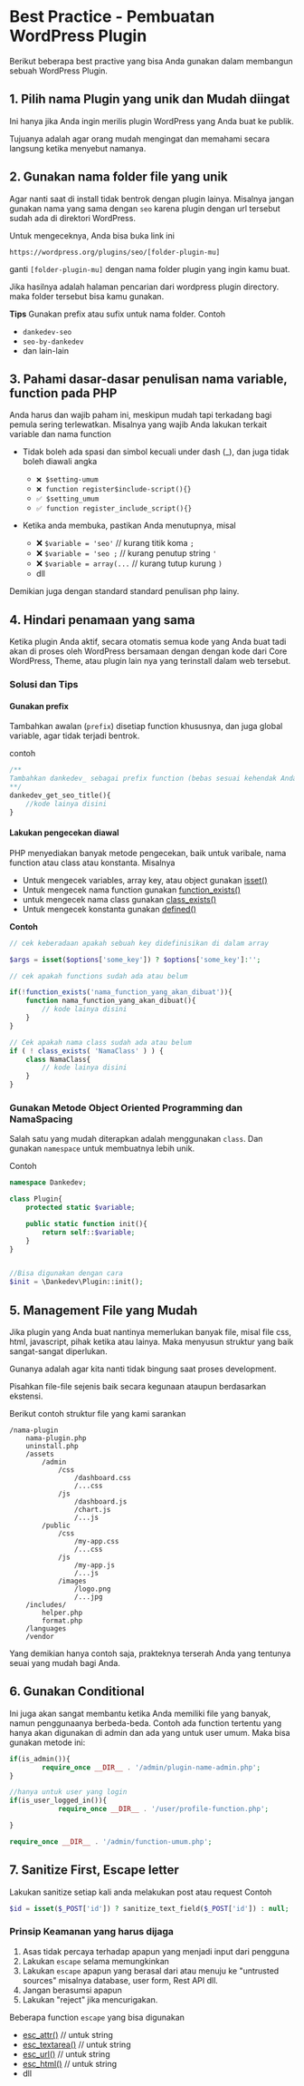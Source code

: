 
# Best Practice - Pembuatan WordPress Plugin

Berikut beberapa best practive yang bisa Anda gunakan dalam membangun sebuah WordPress Plugin.

## 1. Pilih nama Plugin yang unik dan Mudah diingat

Ini hanya jika Anda ingin merilis plugin WordPress yang Anda buat ke publik.

Tujuanya adalah agar orang mudah mengingat dan memahami secara langsung ketika menyebut namanya.

## 2. Gunakan nama folder file yang unik

Agar nanti saat di install tidak bentrok dengan plugin lainya. Misalnya jangan gunakan nama yang sama dengan `seo` karena plugin dengan url tersebut sudah ada di direktori WordPress.

  

Untuk mengeceknya, Anda bisa buka link ini

```text
https://wordpress.org/plugins/seo/[folder-plugin-mu]
```


ganti `[folder-plugin-mu]` dengan nama folder plugin yang ingin kamu buat.

  

Jika hasilnya adalah halaman pencarian dari wordpress plugin directory. maka folder tersebut bisa kamu gunakan.

  

**Tips**
Gunakan prefix atau sufix untuk nama folder. Contoh

- `dankedev-seo`
- `seo-by-dankedev`
- dan lain-lain

## 3. Pahami dasar-dasar penulisan nama variable, function pada PHP

Anda harus dan wajib paham ini, meskipun mudah tapi terkadang bagi pemula sering terlewatkan. Misalnya yang wajib Anda lakukan terkait variable dan nama function
 - Tidak boleh ada spasi dan simbol kecuali under dash (_), dan juga tidak boleh diawali angka 
    - `❌ $setting-umum`
    - `❌ function register$include-script(){}`
    - `✅ $setting_umum`
    - `✅ function register_include_script(){}`

 - Ketika anda membuka, pastikan Anda menutupnya, misal
    - ❌  `$variable = 'seo'` // kurang titik koma `;`
    - ❌  `$variable = 'seo ;` // kurang penutup string `'`
    - ❌  `$variable = array(...` // kurang tutup kurung `)`
    - dll

Demikian juga dengan standard standard penulisan php lainy.

## 4. Hindari penamaan yang sama

Ketika plugin Anda aktif, secara otomatis semua kode yang Anda buat tadi akan di proses oleh WordPress bersamaan dengan dengan kode dari Core WordPress, Theme, atau plugin lain nya yang terinstall dalam web tersebut.

### Solusi dan Tips

#### Gunakan prefix

Tambahkan awalan (`prefix`) disetiap function khususnya, dan juga global variable, agar tidak terjadi bentrok.

contoh

```php
/**
Tambahkan dankedev_ sebagai prefix function (bebas sesuai kehendak Anda)
**/
dankedev_get_seo_title(){
    //kode lainya disini
}
```

#### Lakukan pengecekan diawal

PHP menyediakan banyak metode pengecekan, baik untuk varibale, nama function atau class atau konstanta. Misalnya
- Untuk mengecek variables, array key, atau object gunakan [isset()](http://php.net/manual/en/function.isset.php)
- Untuk mengecek nama function gunakan [function_exists()](http://php.net/manual/en/function.function-exists.php)
- untuk mengecek nama class gunakan [class_exists()](http://php.net/manual/en/function.class-exists.php)
- Untuk mengecek konstanta gunakan [defined()](http://php.net/manual/en/function.defined.php)

**Contoh**

```php
// cek keberadaan apakah sebuah key didefinisikan di dalam array

$args = isset($options['some_key']) ? $options['some_key']:'';

// cek apakah functions sudah ada atau belum

if(!function_exists('nama_function_yang_akan_dibuat')){
    function nama_function_yang_akan_dibuat(){
        // kode lainya disini
    }
}

// Cek apakah nama class sudah ada atau belum
if ( ! class_exists( 'NamaClass' ) ) {
    class NamaClass{
        // kode lainya disini
    }
}

```

### Gunakan Metode Object Oriented Programming dan NamaSpacing

Salah satu yang mudah diterapkan adalah menggunakan `class`. Dan gunakan `namespace` untuk membuatnya lebih unik.

Contoh

```php
namespace Dankedev;

class Plugin{
    protected static $variable;

    public static function init(){
        return self::$variable;
    }
}


//Bisa digunakan dengan cara
$init = \Dankedev\Plugin::init();
```


## 5. Management File yang Mudah

Jika plugin yang Anda buat nantinya memerlukan banyak file, misal file css, html, javascript, pihak ketika atau lainya. Maka menyusun struktur yang baik sangat-sangat diperlukan.

Gunanya adalah agar kita nanti tidak bingung saat proses development. 

Pisahkan file-file sejenis baik secara kegunaan ataupun berdasarkan ekstensi.

Berikut contoh struktur file yang kami sarankan

```
/nama-plugin
    nama-plugin.php
    uninstall.php
    /assets
        /admin
            /css
                /dashboard.css
                /...css
            /js
                /dashboard.js
                /chart.js
                /...js
        /public
            /css
                /my-app.css
                /...css
            /js
                /my-app.js
                /...js
            /images
                /logo.png
                /...jpg
    /includes/
        helper.php
        format.php
    /languages
    /vendor
```

Yang demikian hanya contoh saja, prakteknya terserah Anda yang tentunya seuai yang mudah bagi Anda.

## 6. Gunakan Conditional

Ini juga akan sangat membantu ketika Anda memiliki file yang banyak, namun penggunaanya berbeda-beda. Contoh ada function tertentu yang hanya akan digunakan di admin dan ada yang untuk user umum. Maka bisa gunakan metode ini:

```php
if(is_admin()){
        require_once __DIR__ . '/admin/plugin-name-admin.php';
}

//hanya untuk user yang login
if(is_user_logged_in()){
            require_once __DIR__ . '/user/profile-function.php';

}

require_once __DIR__ . '/admin/function-umum.php';
```


## 7. Sanitize First, Escape letter

Lakukan sanitize setiap kali anda melakukan post atau request
Contoh

```php
$id = isset($_POST['id']) ? sanitize_text_field($_POST['id']) : null;
```

### Prinsip Keamanan yang harus dijaga

1. Asas tidak percaya terhadap apapun yang menjadi input dari pengguna
2. Lakukan `escape` selama memungkinkan
3. Lakukan `escape` apapun yang berasal dari atau menuju ke "untrusted sources" misalnya database, user form, Rest API dll. 
4. Jangan berasumsi apapun
6. Lakukan "reject" jika mencurigakan.

Beberapa function `escape` yang bisa digunakan

- [esc_attr()](https://developer.wordpress.org/reference/functions/esc_attr/) // untuk string
- [esc_textarea()](https://developer.wordpress.org/reference/functions/esc_textarea/) // untuk string
- [esc_url()](https://developer.wordpress.org/reference/functions/esc_url/) // untuk string
- [esc_html()](https://developer.wordpress.org/reference/functions/esc_html/) // untuk string
- dll




